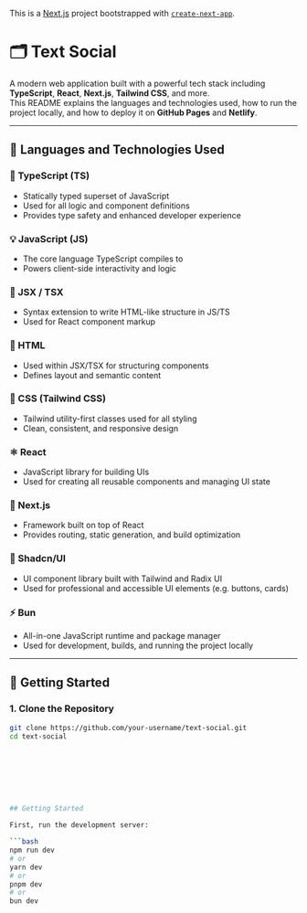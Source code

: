 This is a [Next.js](https://nextjs.org) project bootstrapped with [`create-next-app`](https://nextjs.org/docs/app/api-reference/cli/create-next-app).




# 🗂️ Text Social

A modern web application built with a powerful tech stack including **TypeScript**, **React**, **Next.js**, **Tailwind CSS**, and more.  
This README explains the languages and technologies used, how to run the project locally, and how to deploy it on **GitHub Pages** and **Netlify**.

---

## 🧰 Languages and Technologies Used

### 📘 TypeScript (TS)
- Statically typed superset of JavaScript
- Used for all logic and component definitions
- Provides type safety and enhanced developer experience

### 💡 JavaScript (JS)
- The core language TypeScript compiles to
- Powers client-side interactivity and logic

### 🧩 JSX / TSX
- Syntax extension to write HTML-like structure in JS/TS
- Used for React component markup

### 🧱 HTML
- Used within JSX/TSX for structuring components
- Defines layout and semantic content

### 🎨 CSS (Tailwind CSS)
- Tailwind utility-first classes used for all styling
- Clean, consistent, and responsive design

### ⚛️ React
- JavaScript library for building UIs
- Used for creating all reusable components and managing UI state

### 🚀 Next.js
- Framework built on top of React
- Provides routing, static generation, and build optimization

### 🎯 Shadcn/UI
- UI component library built with Tailwind and Radix UI
- Used for professional and accessible UI elements (e.g. buttons, cards)

### ⚡ Bun
- All-in-one JavaScript runtime and package manager
- Used for development, builds, and running the project locally

---

## 🚀 Getting Started

### 1. Clone the Repository

```bash
git clone https://github.com/your-username/text-social.git
cd text-social








## Getting Started

First, run the development server:

```bash
npm run dev
# or
yarn dev
# or
pnpm dev
# or
bun dev
```
